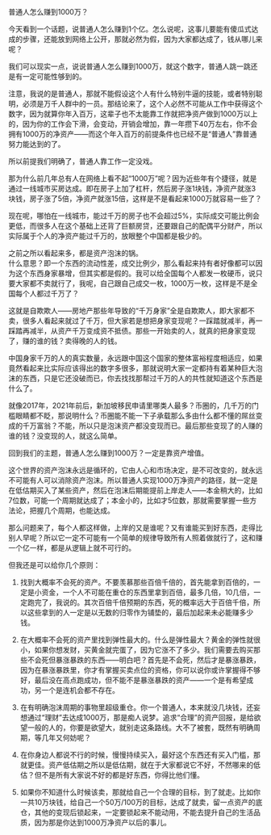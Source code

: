 普通人怎么赚到1000万？

今天看到一个话题，说普通人怎么赚到1个亿。怎么说呢，这事儿要能有傻瓜式达成的步骤，还能放到网络上公开，那就必然为假，因为大家都达成了，钱从哪儿来呢？

我们可以现实一点，说说普通人怎么赚到1000万，就这个数字，普通人跳一跳还是有一定可能性够到的。

注意，我说的是普通人，那就不能假设这个人有什么特别牛逼的技能，或者特别聪明，必须是万千人群中的一员。那结论来了，这个人必然不可能从工作中获得这个数字，因为就算你年入百万，这辈子也不太能靠工作就把净资产做到1000万以上的，因为你的工作会下滑，会变动，开销会增加，靠一年攒下40万左右，你不会拥有1000万的净资产——而这个年入百万的前提条件也已经不是“普通人”靠普通努力能达到的了。

所以前提我们明确了，普通人靠工作一定没戏。

那为什么前几年总有人在网络上看不起“1000万”呢？因为近些年有个捷径，就是通过一线城市买房达成。即在房子上加了杠杆，然后房子涨1块钱，净资产就涨3块钱，房子涨了5倍，净资产就涨15倍，这样是不是看起来1000万就容易一些了？

现在呢，哪怕在一线城市，能过千万的房子也不会超过5%，实际成交可能比例会更低，而很多人在这个基础上还背了巨额房贷，还要跟自己的配偶平分财产，所以实际属于个人的净资产能过千万的，放眼整个中国都是极少的。

之前之所以看起来多，都是资产泡沫的锅。  
什么意思？即一个东西的流动性差，成交比例少，那么看起来持有者好像都可以因为这个东西身家暴增，但其实都是假的。我可以给全国每个人都发一枚硬币，说只要大家都不卖就行了，我呢，自己跟自己成交一枚，1000万一枚，这样是不是全国每个人都过千万了？

这就是自欺欺人——房地产那些年导致的“千万身家”全是自欺欺人，即大家都不卖，很多人看起来就过了千万，但大家若是想把身家变现呢？一踩踏就减半，再一踩踏再减半，从资产千万变成资不抵债。那些一开始卖的人，就真的把身家变现了，赚的谁的钱？卖得晚的人的钱。

中国身家千万的人的真实数量，永远跟中国这个国家的整体富裕程度相适应，如果竟然看起来比实际应该得出的数字多很多，那就说明大家一定都持有着某种巨大泡沫的东西，只是它还没破而已，你去找找那帮过千万的人的共性就知道这个东西是什么了。

就像2017年，2021年前后，新加坡移民申请里哪类人最多？币圈的，几千万的门槛眼睛都不眨，那说明什么？币圈能不能一下子承载那么多由什么都不懂的屌丝变成的千万富翁？不能，所以只是泡沫资产都没变现而已。最后那些变现了的人赚的谁的钱？没变现的人，就这么简单。

回到我们的主题，普通人怎么赚到1000万？一定是靠资产增值。

这个世界的资产泡沫永远是循环的，它由人心和市场决定，是不可改变的，就永远不可能有人可以消除资产泡沫。所以普通人实现1000万净资产的路径，就一定是在低估期买入了某些资产，然后在泡沫后期能提前上岸走人——本金稍大的，比如7位数，可能一个周期就达成了；本金小的，比如才5位数，那就需要掌握一些方法论，把握几个周期，也能达成。

那么问题来了，每个人都这样做，上岸的又是谁呢？又有谁能买到好东西，走得比别人早呢？所以它一定不可能有一个简单的规律导致所有人照着做就行了，这和赚一个亿一样，都是从逻辑上就不可行的。

但我还是可以给你几个原则：  
1.  找到大概率不会死的资产。不要羡慕那些百倍千倍的，首先能拿到百倍的，一定是小资金，一个人不可能在重仓的东西里拿到百倍，最多几倍，10几倍，一定跑完了，我说的。其次百倍千倍预期的东西，死的概率远大于百倍千倍，所以这些拿到的人一定是以无数的归零作为铺垫的，最后加起来未必能赚多少钱。

2.  在大概率不会死的资产里找到弹性最大的。什么是弹性最大？黄金的弹性就很小，如果你想发财，买黄金就完蛋了，因为它涨不了多少。我们需要去购买那些不会死但暴涨暴跌的东西——明白吧？首先是不会死，然后才是暴涨暴跌，因为在暴涨暴跌里，你才有掌握买卖点位的资格，你可以说你或许掌握得不够好，最后没在高点跑成功，但不能不是暴涨暴跌的资产——一个是有希望成功，另一个是连机会都不存在。

3.  在有明确泡沫周期的事物里超级重仓。你一个普通人，本来就没几块钱，还妄想通过“理财”去达成1000万，那是痴人说梦。追求“合理”的资产回报，是给欲望一般的人的，你要是欲望大，就别走这条路线。大不了被套，既然有明确周期，等几年又何妨呢？

4.  在你身边人都说不行的时候，慢慢持续买入，最好这个东西还有买入门槛，那就更佳。资产低估期之所以是低估期，就在于大家都说它不好，不然哪来的低估？但不是所有大家说不好的都是好东西，你得比他们懂。

5.  如果你不知道什么时候该卖，那就给自己一个合理的目标，到了就走。比如你一共10万块钱，给自己一个50万/100万的目标，达成了就卖，留一点资产的底仓，其他的变现后锁起来，一定要锁起来不能动用，不能去提升自己的生活品质，因为那是你达到1000万净资产以后的事儿。

